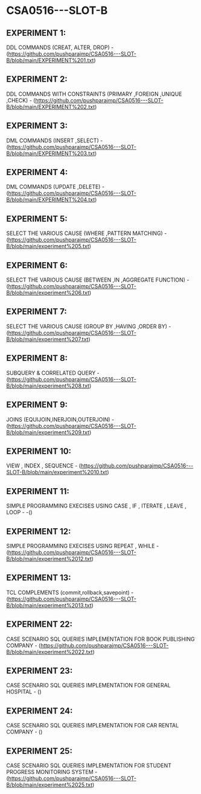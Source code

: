 # CSA0516---SLOT-B
## EXPERIMENT 1:
DDL COMMANDS (CREAT, ALTER, DROP) -(https://github.com/pushparajmp/CSA0516---SLOT-B/blob/main/EXPERIMENT%201.txt) 
## EXPERIMENT 2:
DDL COMMANDS WITH CONSTRAINTS (PRIMARY ,FOREIGN ,UNIQUE ,CHECK) - (https://github.com/pushparajmp/CSA0516---SLOT-B/blob/main/EXPERIMENT%202.txt)
## EXPERIMENT 3:
DML COMMANDS (INSERT ,SELECT) - (https://github.com/pushparajmp/CSA0516---SLOT-B/blob/main/EXPERIMENT%203.txt)
## EXPERIMENT 4:
DML COMMANDS (UPDATE ,DELETE) - (https://github.com/pushparajmp/CSA0516---SLOT-B/blob/main/EXPERIMENT%204.txt)
## EXPERIMENT 5:
SELECT THE VARIOUS CAUSE (WHERE ,PATTERN MATCHING) - (https://github.com/pushparajmp/CSA0516---SLOT-B/blob/main/experiment%205.txt)
## EXPERIMENT 6:
SELECT THE VARIOUS CAUSE (BETWEEN ,IN ,AGGREGATE FUNCTION) - (https://github.com/pushparajmp/CSA0516---SLOT-B/blob/main/experiment%206.txt)
## EXPERIMENT 7:
SELECT THE VARIOUS CAUSE (GROUP BY ,HAVING ,ORDER BY) - (https://github.com/pushparajmp/CSA0516---SLOT-B/blob/main/experiment%207.txt)
## EXPERIMENT 8:
SUBQUERY & CORRELATED QUERY - (https://github.com/pushparajmp/CSA0516---SLOT-B/blob/main/experiment%208.txt)
## EXPERIMENT 9:
JOINS (EQUIJOIN,INERJOIN,OUTERJOIN) - (https://github.com/pushparajmp/CSA0516---SLOT-B/blob/main/experiment%209.txt)
## EXPERIMENT 10:
VIEW , INDEX , SEQUENCE - (https://github.com/pushparajmp/CSA0516---SLOT-B/blob/main/experiment%2010.txt)
## EXPERIMENT 11:
SIMPLE PROGRAMMING EXECISES USING CASE , IF , ITERATE , LEAVE , LOOP - -()
## EXPERIMENT 12:
SIMPLE PROGRAMMING EXECISES USING REPEAT , WHILE - (https://github.com/pushparajmp/CSA0516---SLOT-B/blob/main/experiment%2012.txt)
## EXPERIMENT 13:
TCL COMPLEMENTS (commit,rollback,savepoint) - (https://github.com/pushparajmp/CSA0516---SLOT-B/blob/main/experiment%2013.txt)
## EXPERIMENT 22:
CASE SCENARIO SQL QUERIES IMPLEMENTATION FOR BOOK PUBLISHING COMPANY - (https://github.com/pushparajmp/CSA0516---SLOT-B/blob/main/experiment%2022.txt)
## EXPERIMENT 23:
CASE SCENARIO SQL QUERIES IMPLEMENTATION FOR GENERAL HOSPITAL - ()
## EXPERIMENT 24:
CASE SCENARIO SQL QUERIES IMPLEMENTATION FOR CAR RENTAL COMPANY - ()
## EXPERIMENT 25:
CASE SCENARIO SQL QUERIES IMPLEMENTATION FOR STUDENT PROGRESS MONITORING SYSTEM - (https://github.com/pushparajmp/CSA0516---SLOT-B/blob/main/experiment%2025.txt)
